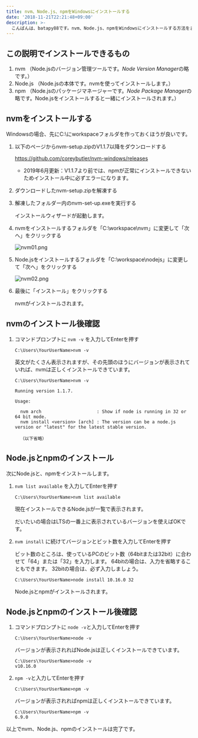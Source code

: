 ```yaml
---
title: nvm、Node.js、npmをWindowsにインストールする
date: '2018-11-21T22:21:48+09:00'
description: >-
  こんばんは、batapy88です。nvm、Node.js、npmをWindowsにインストールする方法をまとめて説明しているページが無かったので、今日はそれを書いてみようと思います。
---
```

## この説明でインストールできるもの

1. nvm （Node.jsのバージョン管理ツールです。*Node Version Manager*の略です。）
2. Node.js （Node.jsの本体です。nvmを使ってインストールします。）
3. npm （Node.jsのパッケージマネージャーです。*Node Package Manager*の略です。Node.jsをインストールすると一緒にインストールされます。）

## nvmをインストールする

Windowsの場合、先にC:\にworkspaceフォルダを作っておくほうが良いです。

1. 以下のページからnvm-setup.zipのV1.1.7以降をダウンロードする

    https://github.com/coreybutler/nvm-windows/releases

    - 2019年6月更新：V1.1.7より前では、npmが正常にインストールできないためインストール中に必ずエラーになります。

2. ダウンロードしたnvm-setup.zipを解凍する

3. 解凍したフォルダー内のnvm-set-up.exeを実行する

    インストールウィザードが起動します。

4. nvmをインストールするフォルダを「C:\workspace\nvm」に変更して「次へ」をクリックする

    ![nvm01.png](/img/nvm01.png)

5. Node.jsをインストールするフォルダを「C:\workspace\nodejs」に変更して「次へ」をクリックする

    ![nvm02.png](/img/nvm02.png)

6. 最後に「インストール」をクリックする

    nvmがインストールされます。

## nvmのインストール後確認

1. コマンドプロンプトに `nvm -v` を入力してEnterを押す

    ```
    C:\Users\YourUserName>nvm -v
    ```

   英文がたくさん表示されますが、その先頭のほうにバージョンが表示されていれば、nvmは正しくインストールできています。

    ```
    C:\Users\YourUserName>nvm -v

    Running version 1.1.7.

    Usage:

      nvm arch                     : Show if node is running in 32 or 64 bit mode.
      nvm install <version> [arch] : The version can be a node.js version or "latest" for the latest stable version.

      （以下省略）
    ```

## Node.jsとnpmのインストール

   次にNode.jsと、npmをインストールします。

1. `nvm list available` を入力してEnterを押す

    ```
    C:\Users\YourUserName>nvm list available
    ```

    現在インストールできるNode.jsが一覧で表示されます。

    だいたいの場合はLTSの一番上に表示されているバージョンを使えばOKです。

2. `nvm install` に続けてバージョンとビット数を入力してEnterを押す

    ビット数のところは、使っているPCのビット数（64bitまたは32bit）に合わせて「64」または「32」を入力します。
    64bitの場合は、入力を省略することもできます。
    32bitの場合は、必ず入力しましょう。

    ```
    C:\Users\YourUserName>node install 10.16.0 32
    ```

    Node.jsとnpmがインストールされます。

## Node.jsとnpmのインストール後確認

1. コマンドプロンプトに `node -v`と入力してEnterを押す

    ```
    C:\Users\YourUserName>node -v
    ```

    バージョンが表示されればNode.jsは正しくインストールできています。

    ```
    C:\Users\YourUserName>node -v
    v10.16.0
    ```

3. `npm -v`と入力してEnterを押す

    ```
    C:\Users\YourUserName>npm -v
    ```

    バージョンが表示されればnpmは正しくインストールできています。

    ```
    C:\Users\YourUserName>npm -v
    6.9.0
    ```

以上でnvm、Node.js、npmのインストールは完了です。


